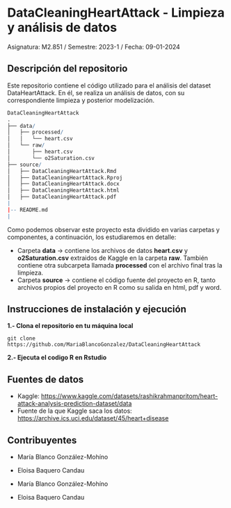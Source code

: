 # DataCleaningHeartAttack - Limpieza y análisis de datos

Asignatura: M2.851 / Semestre: 2023-1 / Fecha: 09-01-2024

## Descripción del repositorio

Este repositorio contiene el código utilizado para el análisis del dataset DataHeartAttack. En él, se realiza un análisis de datos, con su correspondiente limpieza y posterior modelización.

```r
DataCleaningHeartAttack
.
├── data/
│   ├── processed/
│   │   └── heart.csv
│   └── raw/
│       ├── heart.csv
│       └── o2Saturation.csv
├── source/
│   ├── DataCleaningHeartAttack.Rmd
│   ├── DataCleaningHeartAttack.Rproj
│   ├── DataCleaningHeartAttack.docx
│   ├── DataCleaningHeartAttack.html
│   ├── DataCleaningHeartAttack.pdf
|
|-- README.md
|
```

Como podemos observar este proyecto esta dividido en varias carpetas y componentes, a continuación, los estudiaremos en detalle:

* Carpeta **data** -> contiene los archivos de datos **heart.csv** y **o2Saturation.csv** extraidos de Kaggle en la carpeta **raw**. También contiene otra subcarpeta llamada **processed** con el archivo final tras la limpieza.
* Carpeta **source** -> contiene el código fuente del proyecto en R, tanto archivos propios del proyecto en R como su salida en html, pdf y word.

## Instrucciones de instalación y ejecución
**1.- Clona el repositorio en tu máquina local**
```
git clone https://github.com/MariaBlancoGonzalez/DataCleaningHeartAttack
```
**2.- Ejecuta el codigo R en Rstudio**

## Fuentes de datos

* Kaggle: https://www.kaggle.com/datasets/rashikrahmanpritom/heart-attack-analysis-prediction-dataset/data
* Fuente de la que Kaggle saca los datos: https://archive.ics.uci.edu/dataset/45/heart+disease

## Contribuyentes

* María Blanco González-Mohíno
* Eloisa Baquero Candau

* María Blanco González-Mohíno
* Eloisa Baquero Candau
